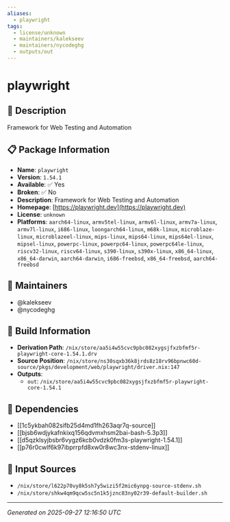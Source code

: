 ```yaml
---
aliases:
  - playwright
tags:
  - license/unknown
  - maintainers/kalekseev
  - maintainers/nycodeghg
  - outputs/out
---
```


# playwright

## 📝 Description

Framework for Web Testing and Automation

## 📋 Package Information

- **Name**: `playwright`
- **Version**: `1.54.1`
- **Available**: ✅ Yes
- **Broken**: ✅ No
- **Description**: Framework for Web Testing and Automation
- **Homepage**: [https://playwright.dev](https://playwright.dev)
- **License**: `unknown`
- **Platforms**: `aarch64-linux`, `armv5tel-linux`, `armv6l-linux`, `armv7a-linux`, `armv7l-linux`, `i686-linux`, `loongarch64-linux`, `m68k-linux`, `microblaze-linux`, `microblazeel-linux`, `mips-linux`, `mips64-linux`, `mips64el-linux`, `mipsel-linux`, `powerpc-linux`, `powerpc64-linux`, `powerpc64le-linux`, `riscv32-linux`, `riscv64-linux`, `s390-linux`, `s390x-linux`, `x86_64-linux`, `x86_64-darwin`, `aarch64-darwin`, `i686-freebsd`, `x86_64-freebsd`, `aarch64-freebsd`
## 👥 Maintainers

- @kalekseev
- @nycodeghg


## 🔧 Build Information

- **Derivation Path**: `/nix/store/aa5i4w55cvc9pbc082xygsjfxzbfmf5r-playwright-core-1.54.1.drv`
- **Source Position**: `/nix/store/ns30sqxb36k8jrds8z18rv96bpnwc60d-source/pkgs/development/web/playwright/driver.nix:147`
- **Outputs**:
  - `out`:  `/nix/store/aa5i4w55cvc9pbc082xygsjfxzbfmf5r-playwright-core-1.54.1`

## 🔗 Dependencies

- [[1c5ykbah082sifb25d4md1fh263aqr7q-source]]
- [[bjsb6wdjykafnkixq156qdvmxhsm2bai-bash-5.3p3]]
- [[d5qzklsyjbsbr6vygz6kcb0vdzk0fm3s-playwright-1.54.1]]
- [[p76r0cwlf6k97ibprrpfd8xw0r8wc3nx-stdenv-linux]]

## 📁 Input Sources

- `/nix/store/l622p70vy8k5sh7y5wizi5f2mic6ynpg-source-stdenv.sh`
- `/nix/store/shkw4qm9qcw5sc5n1k5jznc83ny02r39-default-builder.sh`

---
*Generated on 2025-09-27 12:16:50 UTC*

